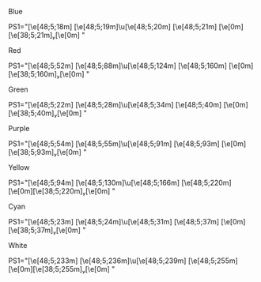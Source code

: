 Blue

PS1="\[\e[48;5;18m\] \[\e[48;5;19m\]\u\[\e[48;5;20m\] \[\e[48;5;21m\] \[\e[0m\]\[\e[38;5;21m\]\[\e[0m\] "

Red

PS1="\[\e[48;5;52m\] \[\e[48;5;88m\]\u\[\e[48;5;124m\] \[\e[48;5;160m\] \[\e[0m\]\[\e[38;5;160m\]\[\e[0m\] "

Green

PS1="\[\e[48;5;22m\] \[\e[48;5;28m\]\u\[\e[48;5;34m\] \[\e[48;5;40m\] \[\e[0m\]\[\e[38;5;40m\]\[\e[0m\] "

Purple

PS1="\[\e[48;5;54m\] \[\e[48;5;55m\]\u\[\e[48;5;91m\] \[\e[48;5;93m\] \[\e[0m\]\[\e[38;5;93m\]\[\e[0m\] "

Yellow

PS1="\[\e[48;5;94m\] \[\e[48;5;130m\]\u\[\e[48;5;166m\] \[\e[48;5;220m\] \[\e[0m\]\[\e[38;5;220m\]\[\e[0m\] "

Cyan

PS1="\[\e[48;5;23m\] \[\e[48;5;24m\]\u\[\e[48;5;31m\] \[\e[48;5;37m\] \[\e[0m\]\[\e[38;5;37m\]\[\e[0m\] "

White

PS1="\[\e[48;5;233m\] \[\e[48;5;236m\]\u\[\e[48;5;239m\] \[\e[48;5;255m\] \[\e[0m\]\[\e[38;5;255m\]\[\e[0m\] "
